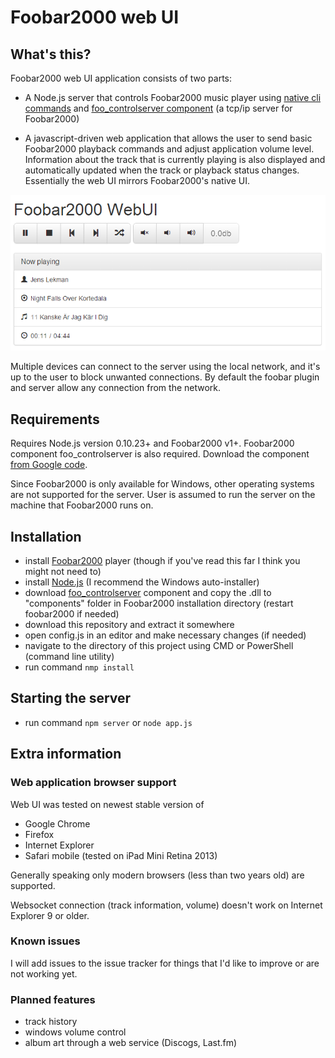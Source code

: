 # Foobar2000 web UI

## What's this?

Foobar2000 web UI application consists of two parts:

- A Node.js server that controls Foobar2000 music player using [native cli commands](http://wiki.hydrogenaudio.org/index.php?title=Foobar2000:Commandline_Guide) and [foo_controlserver component](https://code.google.com/p/foo-controlserver/) (a tcp/ip server for Foobar2000)

- A javascript-driven web application that allows the user to send basic Foobar2000 playback commands and adjust application volume level. Information about the track that is currently playing is also displayed and automatically updated when the track or playback status changes. Essentially the web UI mirrors Foobar2000's native UI.

![ScreenShot](/doc/screenshot.png)

Multiple devices can connect to the server using the local network, and it's up to the user to block unwanted connections. By default the foobar plugin and server allow any connection from the network.

## Requirements

Requires Node.js version 0.10.23+ and Foobar2000 v1+.
Foobar2000 component foo_controlserver is also required. Download the component [from Google code](https://code.google.com/p/foo-controlserver/downloads/list).

Since Foobar2000 is only available for Windows, other operating systems are not supported for the server. User is assumed to run the server on the machine that Foobar2000 runs on.

## Installation

- install [Foobar2000](http://www.foobar2000.org/) player (though if you've read this far I think you might not need to)
- install [Node.js](http://nodejs.org/) (I recommend the Windows auto-installer)
- download [foo_controlserver](https://code.google.com/p/foo-controlserver/downloads/list) component and copy the .dll to "components" folder in Foobar2000 installation directory (restart foobar2000 if needed)
- download this repository and extract it somewhere
- open config.js in an editor and make necessary changes (if needed)
- navigate to the directory of this project using CMD or PowerShell (command line utility)
- run command `nmp install`

## Starting the server

- run command `npm server` or `node app.js`

## Extra information

### Web application browser support

Web UI was tested on newest stable version of 
- Google Chrome
- Firefox
- Internet Explorer
- Safari mobile (tested on iPad Mini Retina 2013)

Generally speaking only modern browsers (less than two years old) are supported.

Websocket connection (track information, volume) doesn't work on Internet Explorer 9 or older.

### Known issues

I will add issues to the issue tracker for things that I'd like to improve or are not working yet.

### Planned features

- track history
- windows volume control
- album art through a web service (Discogs, Last.fm)